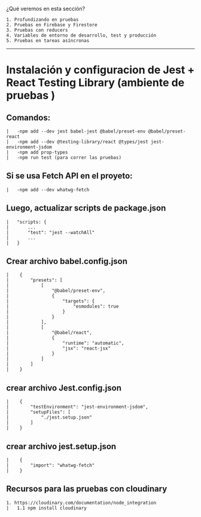 ¿Qué veremos en esta sección?

	1. Profundizando en pruebas
	2. Pruebas en Firebase y Firestore
	3. Pruebas con reducers
	4. Variables de entorno de desarrollo, test y producción
	5. Pruebas en tareas asíncronas

-----------------------------------------------------------------------------------------

# Instalación y configuracion de Jest + React Testing Library (ambiente de pruebas )

## Comandos:

    |   -npm add --dev jest babel-jest @babel/preset-env @babel/preset-react
    |   -npm add --dev @testing-library/react @types/jest jest-environment-jsdom
    |   -npm add prop-types
    |   -npm run test (para correr las pruebas)

## Si se usa Fetch API en el proyeto:
    
    |   -npm add --dev whatwg-fetch

## Luego, actualizar scripts de package.json
    
    |   "scripts: {
    |       ...
    |       "test": "jest --watchAll"
    |       ...
    |   }

## Crear archivo babel.config.json

    |    {
    |        "presets": [
    |            [
    |                "@babel/preset-env",
    |                {
    |                    "targets": {
    |                        "esmodules": true
    |                    }
    |                }
    |            ],
    |            [
    |                "@babel/react",
    |                {
    |                    "runtime": "automatic",
    |                    "jsx": "react-jsx"
    |                }
    |            ]
    |        ]
    |    }

## crear archivo Jest.config.json

    |    {
    |        "testEnvironment": "jest-environment-jsdom",
    |        "setupFiles": [
    |            "./jest.setup.json"
    |        ]
    |    }

## crear archivo jest.setup.json

    |    {
    |        "import": "whatwg-fetch"
    |    }   

## Recursos para las pruebas con cloudinary

    1. https://cloudinary.com/documentation/node_integration
    |   1.1 npm install cloudinary